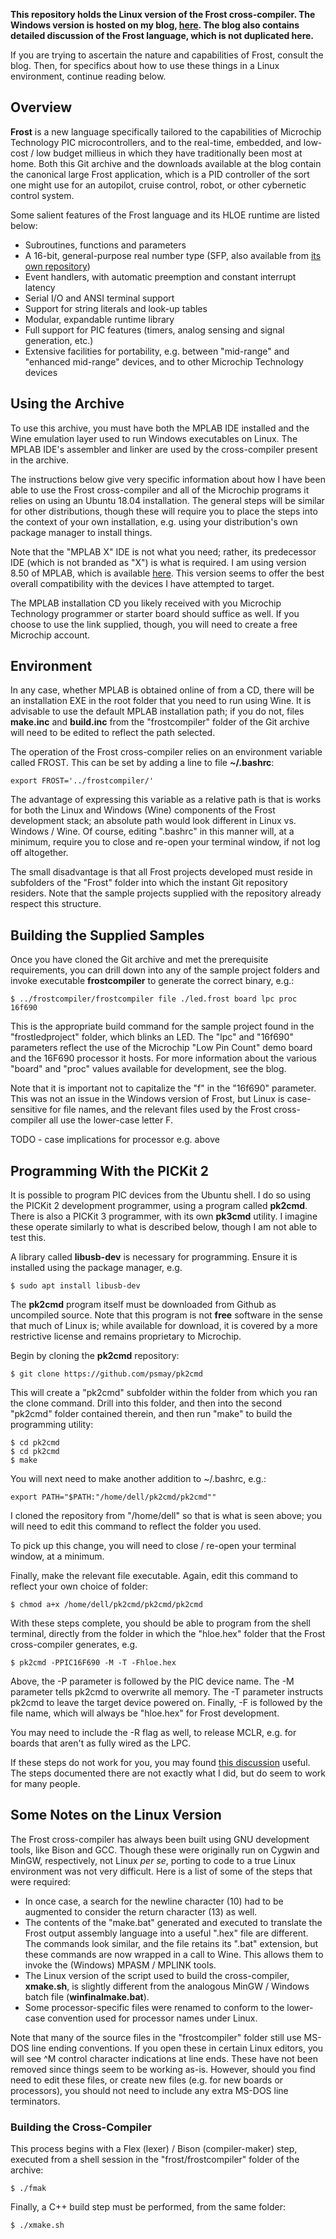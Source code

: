**This repository holds the Linux version of the Frost cross-compiler. The Windows version is hosted on my blog, [here](http://beauscode.blogspot.com/2013/02/language-and-development-tool-for.html). The blog also contains detailed discussion of the Frost language, which is not duplicated here.** 

If you are trying to ascertain the nature and capabilities of Frost, consult the blog. Then, for specifics about how to use these things in a Linux environment, continue reading below.

## Overview

**Frost** is a new language specifically tailored to the capabilities of Microchip Technology PIC microcontrollers, and to the real-time, embedded, and low-cost / low budget millieus in which they have traditionally been most at home. Both this Git archive and the downloads available at the blog contain the canonical large Frost application, which is a PID controller of the sort one might use for an autopilot, cruise control, robot, or other cybernetic control system. 

Some salient features of the Frost language and its HLOE runtime are listed below:

* Subroutines, functions and parameters    
* A 16-bit, general-purpose real number type (SFP, also available from [its own repository](https://github.com/beau1399/sfp))
* Event handlers, with automatic preemption and constant interrupt latency 
* Serial I/O and ANSI terminal support   
* Support for string literals and look-up tables  
* Modular, expandable runtime library 
* Full support for PIC features (timers, analog sensing and signal generation, etc.) 
* Extensive facilities for portability, e.g. between "mid-range" and "enhanced mid-range" devices, and to other Microchip Technology devices 

## Using the Archive

To use this archive, you must have both the MPLAB IDE installed and the Wine emulation layer used to run Windows executables on Linux. The MPLAB IDE's assembler and linker are used by the cross-compiler present in the archive. 

The instructions below give very specific information about how I have been able to use the Frost cross-compiler and all of the Microchip programs it relies on using an Ubuntu 18.04 installation. The general steps will be similar for other distributions, though these will require you to place the steps into the context of your own installation, e.g. using your distribution's own package manager to install things.

Note that the "MPLAB X" IDE is not what you need; rather, its predecessor IDE (which is not branded as "X") is what is required. I am using version 8.50 of MPLAB, which is available [here](http://ww1.microchip.com/downloads/en/DeviceDoc/MPLAB_IDE_8_50.zip). This version seems to offer the best overall compatibility with the devices I have attempted to target. 

The MPLAB installation CD you likely received with you Microchip Technology programmer or starter board should suffice as well. If you choose to use the link supplied, though, you will need to create a free Microchip account.

## Environment

In any case, whether MPLAB is obtained online of from a CD, there will be an installation EXE in the root folder that you need to run using Wine. It is advisable to use the default MPLAB installation path; if you do not, files **make.inc** and **build.inc** from the "frostcompiler" folder of the Git archive will need to be edited to reflect the path selected.

The operation of the Frost cross-compiler relies on an environment variable called FROST. This can be set by adding a line to file **~/.bashrc**:

```export FROST='../frostcompiler/'```

The advantage of expressing this variable as a relative path is that is works for both the Linux and Windows (Wine) components of the Frost development stack; an absolute path would look different in Linux vs. Windows / Wine. Of course, editing ".bashrc" in this manner will, at a minimum, require you to close and re-open your terminal window, if not log off altogether.

The small disadvantage is that all Frost projects developed must reside in subfolders of the "Frost" folder into which the instant Git repository residers. Note that the sample projects supplied with the repository already respect this structure.

## Building the Supplied Samples

Once you have cloned the Git archive and met the prerequisite requirements, you can drill down into any of the sample project folders and invoke executable **frostcompiler** to generate the correct binary, e.g.:

```$ ../frostcompiler/frostcompiler file ./led.frost board lpc proc 16f690```

This is the appropriate build command for the sample project found in the "frostledproject" folder, which blinks an LED. The "lpc" and "16f690" parameters reflect the use of the Microchip "Low Pin Count" demo board and the 16F690 processor it hosts. For more information about the various "board" and "proc" values available for development, see the blog.

Note that it is important not to capitalize the "f" in the "16f690" parameter. This was not an issue in the Windows version of Frost, but Linux is case-sensitive for file names, and the relevant files used by the Frost cross-compiler all use the lower-case letter F.

TODO - case implications for processor e.g. above

## Programming With the PICKit 2

It is possible to program PIC devices from the Ubuntu shell. I do so using the PICKit 2 development programmer, using a program called **pk2cmd**. There is also a PICKit 3 programmer, with its own **pk3cmd** utility. I imagine these operate similarly to what is described below, though I am not able to test this. 

A library called **libusb-dev** is necessary for programming. Ensure it is installed using the package manager, e.g.

```$ sudo apt install libusb-dev```

The **pk2cmd** program itself must be downloaded from Github as uncompiled source. Note that this program is not **free** software in the sense that much of Linux is; while available for download, it is covered by a more restrictive license and remains proprietary to Microchip.

Begin by cloning the **pk2cmd** repository:

```$ git clone https://github.com/psmay/pk2cmd```

This will create a "pk2cmd" subfolder within the folder from which you ran the clone command. Drill into this folder, and then into the second "pk2cmd" folder contained therein, and then run "make" to build the programming utility:

```
$ cd pk2cmd
$ cd pk2cmd
$ make
```
You will next need to make another addition to ~/.bashrc, e.g.:

```export PATH="$PATH:"/home/dell/pk2cmd/pk2cmd""```

I cloned the repository from "/home/dell" so that is what is seen above; you will need to edit this command to reflect the folder you used.

To pick up this change, you will need to close / re-open your terminal window, at a minimum.

Finally, make the relevant file executable. Again, edit this command to reflect your own choice of folder:

```$ chmod a+x /home/dell/pk2cmd/pk2cmd/pk2cmd```

With these steps complete, you should be able to program from the shell terminal, directly from the folder in which the "hloe.hex" folder that the Frost cross-compiler generates, e.g.

```$ pk2cmd -PPIC16F690 -M -T -Fhloe.hex```

Above, the -P parameter is followed by the PIC device name. The -M parameter tells pk2cmd to overwrite all memory. The -T parameter instructs pk2cmd to leave the target device powered on. Finally, -F is followed by the file name, which will always be "hloe.hex" for Frost development.

You may need to include the -R flag as well, to release MCLR, e.g. for boards that aren't as fully wired as the LPC.

If these steps do not work for you, you may found [this discussion](https://askubuntu.com/questions/434948/install-archlinux-package-pk2cmd-plus-on-ubuntu-12-04-64bit) useful. The steps documented there are not exactly what I did, but do seem to work for many people.

## Some Notes on the Linux Version

The Frost cross-compiler has always been built using GNU development tools, like Bison and GCC. Though these were originally run on Cygwin and MinGW, respectively, not Linux *per se*, porting to code to a true Linux environment was not very difficult. Here is a list of some of the steps that were required:

* In once case, a search for the newline character (10) had to be augmented to consider the return character (13) as well.
* The contents of the "make.bat" generated and executed to translate the Frost output assembly language into a useful ".hex" file are different. The commands look similar, and the file retains its ".bat" extension, but these commands are now wrapped in a call to Wine. This allows them to invoke the (Windows) MPASM / MPLINK tools. 
* The Linux version of the script used to build the cross-compiler, **xmake.sh**, is slightly different from the analogous MinGW / Windows batch file (**winfinalmake.bat**).
* Some processor-specific files were renamed to conform to the lower-case convention used for processor names under Linux.

Note that many of the source files in the "frostcompiler" folder still use MS-DOS line ending conventions. If you open these in certain Linux editors, you will see ^M control character indications at line ends. These have not been removed since things seem to be working as-is. However, should you find need to edit these files, or create new files (e.g. for new boards or processors), you should not need to include any extra MS-DOS line terminators.

### Building the Cross-Compiler

This process begins with a Flex (lexer) / Bison (compiler-maker) step, executed from a shell session in the "frost/frostcompiler" folder of the archive:

```$ ./fmak```

Finally, a C++ build step must be performed, from the same folder:

```$ ./xmake.sh```

